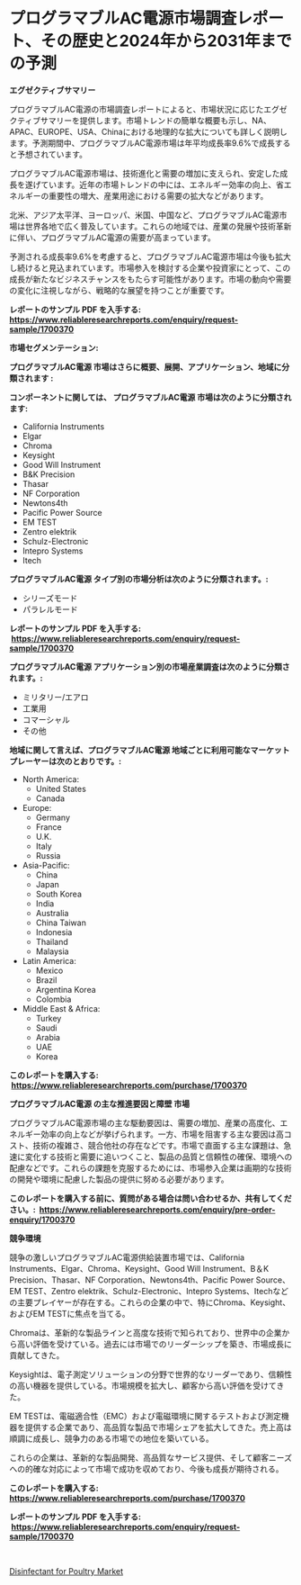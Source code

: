 <p><h1>プログラマブルAC電源市場調査レポート、その歴史と2024年から2031年までの予測</h1></p><p><strong>エグゼクティブサマリー</strong></p>
<p><p>プログラマブルAC電源の市場調査レポートによると、市場状況に応じたエグゼクティブサマリーを提供します。市場トレンドの簡単な概要も示し、NA、APAC、EUROPE、USA、Chinaにおける地理的な拡大についても詳しく説明します。予測期間中、プログラマブルAC電源市場は年平均成長率9.6%で成長すると予想されています。</p><p>プログラマブルAC電源市場は、技術進化と需要の増加に支えられ、安定した成長を遂げています。近年の市場トレンドの中には、エネルギー効率の向上、省エネルギーの重要性の増大、産業用途における需要の拡大などがあります。</p><p>北米、アジア太平洋、ヨーロッパ、米国、中国など、プログラマブルAC電源市場は世界各地で広く普及しています。これらの地域では、産業の発展や技術革新に伴い、プログラマブルAC電源の需要が高まっています。</p><p>予測される成長率9.6%を考慮すると、プログラマブルAC電源市場は今後も拡大し続けると見込まれています。市場参入を検討する企業や投資家にとって、この成長が新たなビジネスチャンスをもたらす可能性があります。市場の動向や需要の変化に注視しながら、戦略的な展望を持つことが重要です。</p></p>
<p><strong>レポートのサンプル PDF を入手する: <a href="https://www.reliableresearchreports.com/enquiry/request-sample/1700370">https://www.reliableresearchreports.com/enquiry/request-sample/1700370</a></strong></p>
<p><strong>市場セグメンテーション:</strong></p>
<p><strong> プログラマブルAC電源 市場はさらに概要、展開、アプリケーション、地域に分類されます :</strong></p>
<p><strong>コンポーネントに関しては、 プログラマブルAC電源 市場は次のように分類されます: &nbsp;</strong></p>
<p><ul><li>California Instruments</li><li>Elgar</li><li>Chroma</li><li>Keysight</li><li>Good Will Instrument</li><li>B&K Precision</li><li>Thasar</li><li>NF Corporation</li><li>Newtons4th</li><li>Pacific Power Source</li><li>EM TEST</li><li>Zentro elektrik</li><li>Schulz-Electronic</li><li>Intepro Systems</li><li>Itech</li></ul></p>
<p><strong> プログラマブルAC電源 タイプ別の市場分析は次のように分類されます。:</strong></p>
<p><ul><li>シリーズモード</li><li>パラレルモード</li></ul></p>
<p><strong>レポートのサンプル PDF を入手する: &nbsp;<a href="https://www.reliableresearchreports.com/enquiry/request-sample/1700370">https://www.reliableresearchreports.com/enquiry/request-sample/1700370</a></strong></p>
<p><strong> プログラマブルAC電源 アプリケーション別の市場産業調査は次のように分類されます。:</strong></p>
<p><ul><li>ミリタリー/エアロ</li><li>工業用</li><li>コマーシャル</li><li>その他</li></ul></p>
<p><strong>地域に関して言えば、プログラマブルAC電源 地域ごとに利用可能なマーケットプレーヤーは次のとおりです。:</strong></p>
<p><ul>
    <li>
        North America:
        <ul>
            <li>United States</li>
            <li>Canada</li>
        </ul>
    </li>
    <li>
        Europe:
        <ul>
            <li>Germany</li>
            <li>France</li>
            <li>U.K.</li>
            <li>Italy</li>
            <li>Russia</li>
        </ul>
    </li>
    <li>
        Asia-Pacific:
        <ul>
            <li>China</li>
            <li>Japan</li>
            <li>South Korea</li>
            <li>India</li>
            <li>Australia</li>
            <li>China Taiwan</li>
            <li>Indonesia</li>
            <li>Thailand</li>
            <li>Malaysia</li>
        </ul>
    </li>
    <li>
        Latin America:
        <ul>
            <li>Mexico</li>
            <li>Brazil</li>
            <li>Argentina Korea</li>
            <li>Colombia</li>
        </ul>
    </li>
    <li>
        Middle East & Africa:
        <ul>
            <li>Turkey</li>
            <li>Saudi</li>
            <li>Arabia</li>
            <li>UAE</li>
            <li>Korea</li>
        </ul>
    </li>
    </ul></p>
<p><strong>このレポートを購入する: &nbsp;<a href="https://www.reliableresearchreports.com/purchase/1700370">https://www.reliableresearchreports.com/purchase/1700370</a></strong></p>
<p><strong>プログラマブルAC電源 の主な推進要因と障壁 市場</strong></p>
<p><p>プログラマブルAC電源市場の主な駆動要因は、需要の増加、産業の高度化、エネルギー効率の向上などが挙げられます。一方、市場を阻害する主な要因は高コスト、技術の複雑さ、競合他社の存在などです。市場で直面する主な課題は、急速に変化する技術と需要に追いつくこと、製品の品質と信頼性の確保、環境への配慮などです。これらの課題を克服するためには、市場参入企業は画期的な技術の開発や環境に配慮した製品の提供に努める必要があります。</p></p>
<p><strong>このレポートを購入する前に、質問がある場合は問い合わせるか、共有してください。:&nbsp; <a href="https://www.reliableresearchreports.com/enquiry/pre-order-enquiry/1700370">https://www.reliableresearchreports.com/enquiry/pre-order-enquiry/1700370</a></strong></p>
<p><strong>競争環境</strong></p>
<p><p>競争の激しいプログラマブルAC電源供給装置市場では、California Instruments、Elgar、Chroma、Keysight、Good Will Instrument、B＆K Precision、Thasar、NF Corporation、Newtons4th、Pacific Power Source、EM TEST、Zentro elektrik、Schulz-Electronic、Intepro Systems、Itechなどの主要プレイヤーが存在する。これらの企業の中で、特にChroma、Keysight、およびEM TESTに焦点を当てる。</p><p>Chromaは、革新的な製品ラインと高度な技術で知られており、世界中の企業から高い評価を受けている。過去には市場でのリーダーシップを築き、市場成長に貢献してきた。</p><p>Keysightは、電子測定ソリューションの分野で世界的なリーダーであり、信頼性の高い機器を提供している。市場規模を拡大し、顧客から高い評価を受けてきた。</p><p>EM TESTは、電磁適合性（EMC）および電磁環境に関するテストおよび測定機器を提供する企業であり、高品質な製品で市場シェアを拡大してきた。売上高は順調に成長し、競争力のある市場での地位を築いている。</p><p>これらの企業は、革新的な製品開発、高品質なサービス提供、そして顧客ニーズへの的確な対応によって市場で成功を収めており、今後も成長が期待される。</p></p>
<p><strong>このレポートを購入する: &nbsp; <a href="https://www.reliableresearchreports.com/purchase/1700370">https://www.reliableresearchreports.com/purchase/1700370</a></strong></p>
<p><strong>レポートのサンプル PDF を入手する: &nbsp;<a href="https://www.reliableresearchreports.com/enquiry/request-sample/1700370">https://www.reliableresearchreports.com/enquiry/request-sample/1700370</a></strong><strong></strong></p>
<p>&nbsp;</p>
<p><p><a href="https://fuschia-pecorino-a6d.notion.site/Disinfectant-for-Poultry-Market-Centers-on-Aspects-such-as-Market-Growth-Market-Share-Market-Oppor-eee796eed99e4ba3bf52543b28cf7bbe">Disinfectant for Poultry Market</a></p></p>